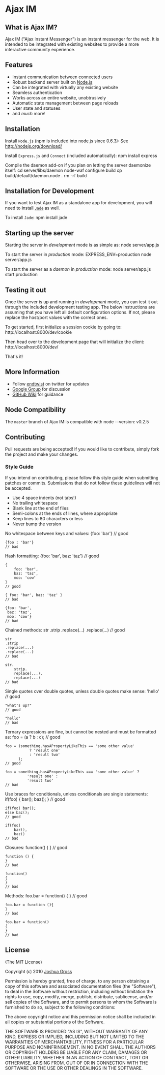 # Ajax IM

## What is Ajax IM?

Ajax IM ("Ajax Instant Messenger") is an instant messenger for the web. It is
intended to be integrated with existing websites to provide a more interactive
community experience.

## Features

* Instant communication between connected users
* Robust backend server built on [Node.js](http://nodejs.org)
* Can be integrated with virtually any existing website
* Seamless authentication
* Works across an entire website, unobtrusively
* Automatic state management between page reloads
* User state and statuses
* and _much_ more!

## Installation

Install `Node.js` (npm is included into node.js since 0.6.3):
    See http://nodejs.org/download/

Install `Express.js` and `Connect` (included automatically):
    npm install express

Compile the daemon add-on if you plan on letting the server daemonize itself:
    cd server/libs/daemon
    node-waf configure build
    cp build/default/daemon.node .
    rm -rf build

## Installation for Development

If you want to test Ajax IM as a standalone app for development, you will need
to install [`Jade`](http://github.com/visionmedia/jade) as well.

To install `Jade`:
    npm install jade

## Starting up the server

Starting the server in _development_ mode is as simple as:
    node server/app.js

To start the server in _production_ mode:
    EXPRESS_ENV=production node server/app.js

To start the server as a _daemon_ in _production_ mode:
    node server/app.js start production

## Testing it out

Once the server is up and running in _development_ mode, you can test it out
through the included development testing app. The below instructions are
assuming that you have left all default configuration options. If not, please
replace the host/port values with the correct ones.

To get started, first initialize a session cookie by going to:
    http://localhost:8000/dev/cookie

Then head over to the development page that will initialize the client:
    http://localhost:8000/dev/

That's it!

## More Information

* Follow [endtwist](http://twitter.com/endtwist) on twitter for updates
* [Google Group](http://groups.google.com/group/ajaxim) for discussion
* [GitHub Wiki](https://github.com/endtwist/AjaxIM/wiki) for guidance

## Node Compatibility

The `master` branch of Ajax IM is compatible with node --version:
    v0.2.5

## Contributing

Pull requests are being accepted! If you would like to contribute, simply fork
the project and make your changes.

### Style Guide

If you intend on contributing, please follow this style guide when submitting
patches or commits. Submissions that do not follow these guidelines will not
be accepted.

* Use 4 space indents (not tabs!)
* No trailing whitespace
* Blank line at the end of files
* Semi-colons at the ends of lines, where appropriate
* Keep lines to 80 characters or less
* Never bump the version

No whitespace between keys and values:
    {foo: 'bar'}
    // good
    
    {foo : 'bar'}
    // bad

Hash formatting:
    {foo: 'bar', baz: 'taz'}
    // good
    
    {
        foo: 'bar',
        baz: 'taz',
        moo: 'cow'
    }
    // good
    
    { foo: 'bar', baz: 'taz' }
    // bad
    
    {foo: 'bar',
     baz: 'taz',
     moo: 'cow'}
    // bad

Chained methods:
    str
        .strip
        .replace(...)
        .replace(...)
    // good
    
    str
    .strip
    .replace(...)
    .replace(...)
    // bad
    
    str.
        strip.
        replace(...).
        replace(...)
    // bad

Single quotes over double quotes, unless double quotes make sense:
    'hello'
    // good
    
    "what's up?"
    // good
    
    "hello"
    // bad

Ternary expressions are fine, but cannot be nested and must be formatted as:
    foo = (a ? b : c);
    // good
    
    foo = (something.hasAPropertyLikeThis == 'some other value'
               ? 'result one'
               : 'result two'
          );
    // good
    
    foo = something.hasAPropertyLikeThis === 'some other value' ?
              'result one' :
              'result two'
    // bad

Use braces for conditionals, unless conditionals are single statements:
    if(foo) {
        bar();
        baz();
    }
    // good
    
    if(foo) bar();
    else baz();
    // good
    
    if(foo)
        bar(),
        baz()
    // bad

Closures:
    function() {
    }
    // good
    
    function () {
    }
    // bad
    
    function()
    {
    }
    // bad

Methods:
    foo.bar = function() {
    }
    // good
    
    foo.bar = function (){
    }
    // bad
    
    foo.bar = function()
    {
    }
    // bad

## License

(The MIT License)

Copyright (c) 2010 [Joshua Gross](http://www.unwieldy.net)

Permission is hereby granted, free of charge, to any person obtaining a copy
of this software and associated documentation files (the "Software"), to deal
in the Software without restriction, including without limitation the rights
to use, copy, modify, merge, publish, distribute, sublicense, and/or sell
copies of the Software, and to permit persons to whom the Software is
furnished to do so, subject to the following conditions:

The above copyright notice and this permission notice shall be included in
all copies or substantial portions of the Software.

THE SOFTWARE IS PROVIDED "AS IS", WITHOUT WARRANTY OF ANY KIND, EXPRESS OR
IMPLIED, INCLUDING BUT NOT LIMITED TO THE WARRANTIES OF MERCHANTABILITY,
FITNESS FOR A PARTICULAR PURPOSE AND NONINFRINGEMENT. IN NO EVENT SHALL THE
AUTHORS OR COPYRIGHT HOLDERS BE LIABLE FOR ANY CLAIM, DAMAGES OR OTHER
LIABILITY, WHETHER IN AN ACTION OF CONTRACT, TORT OR OTHERWISE, ARISING
FROM, OUT OF OR IN CONNECTION WITH THE SOFTWARE OR THE USE OR OTHER DEALINGS
IN THE SOFTWARE.